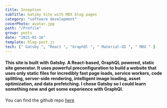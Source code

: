 ```yaml
---
title: Inception
subTitle: Gatsby Site with MDX blog pages
category: "software development"
coverPhoto: avatar.jpg
path: "/Profile"
group: posts
date: "2021-01-16"
template: blog-post.js
tech: [" Gatsby ", "React ", "GraphQl ", " Material-UI ", " MDX " ]
---
```


#### This site is built with Gatsby. A React-based, GraphQL powered, static site generator. It uses powerful preconfiguration to build a website that uses only static files for incredibly fast page loads, service workers, code splitting, server-side rendering, intelligent image loading, asset optimization, and data prefetching. I chose Gatsby so I could learn something new and get some experience with GraphQl.

You can find the github repo [here](https://github.com/MrNoIce/projectsite)